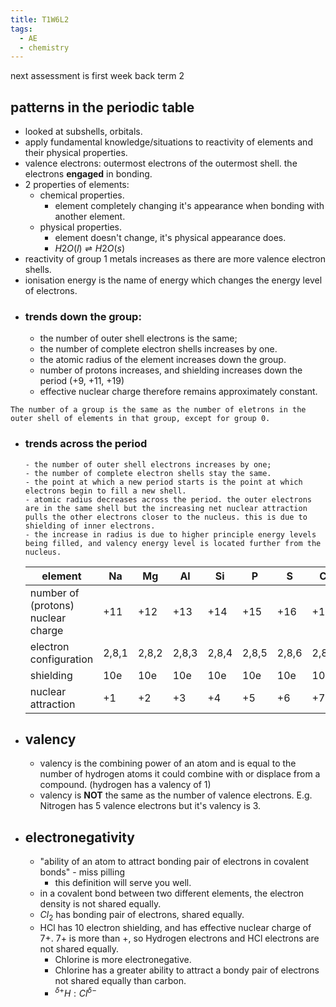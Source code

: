 ```yaml
---
title: T1W6L2
tags:
  - AE
  - chemistry
---
```


next assessment is first week back term 2

## patterns in the periodic table

- looked at subshells, orbitals.
- apply fundamental knowledge/situations to reactivity of elements and their physical properties.
- valence electrons: outermost electrons of the outermost shell. the electrons **engaged** in bonding.
- 2 properties of elements:
  - chemical properties.
    - element completely changing it's appearance when bonding with another element.
  - physical properties.
    - element doesn't change, it's physical appearance does.
    - $H2O (l) \rightleftharpoons H2O (s)$
- reactivity of group 1 metals increases as there are more valence electron shells.
- ionisation energy is the name of energy which changes the energy level of electrons.
- ### trends **down** the group:
  - the number of outer shell electrons is the same;
  - the number of complete electron shells increases by one.
  - the atomic radius of the element increases down the group.
  - number of protons increases, and shielding increases down the period (+9, +11, +19)
  - effective nuclear charge therefore remains approximately constant.

```
The number of a group is the same as the number of eletrons in the outer shell of elements in that group, except for group 0.
```

- ### trends across the period
      - the number of outer shell electrons increases by one;
      - the number of complete electron shells stay the same.
      - the point at which a new period starts is the point at which electrons begin to fill a new shell.
      - atomic radius decreases across the period. the outer electrons are in the same shell but the increasing net nuclear attraction pulls the other electrons closer to the nucleus. this is due to shielding of inner electrons.
      - the increase in radius is due to higher principle energy levels being filled, and valency energy level is located further from the nucleus.
  | element                            | Na    | Mg    | Al    | Si    | P     | S     | Cl    | Ar    |
  | ---------------------------------- | ----- | ----- | ----- | ----- | ----- | ----- | ----- | ----- |
  | number of (protons) nuclear charge | +11   | +12   | +13   | +14   | +15   | +16   | +17   | +18   |
  | electron configuration             | 2,8,1 | 2,8,2 | 2,8,3 | 2,8,4 | 2,8,5 | 2,8,6 | 2,8,7 | 2,8,8 |
  | shielding                          | 10e   | 10e   | 10e   | 10e   | 10e   | 10e   | 10e   | 10e   |
  | nuclear attraction                 | +1    | +2    | +3    | +4    | +5    | +6    | +7    | +8    |
- ## valency
  - valency is the combining power of an atom and is equal to the number of hydrogen atoms it could combine with or displace from a compound. (hydrogen has a valency of 1)
  - valency is **NOT** the same as the number of valence electrons. E.g. Nitrogen has 5 valence electrons but it's valency is 3.
- ## electronegativity
  - "ability of an atom to attract bonding pair of electrons in covalent bonds" - miss pilling
    - this definition will serve you well.
  - in a covalent bond between two different elements, the electron density is not shared equally.
  - $Cl_2$ has bonding pair of electrons, shared equally.
  - HCl has 10 electron shielding, and has effective nuclear charge of 7+. 7+ is more than +, so Hydrogen electrons and HCl electrons are not shared equally.
    - Chlorine is more electronegative.
    - Chlorine has a greater ability to attract a bondy pair of electrons not shared equally than carbon.
    - $^{\delta+}H:Cl^{\delta -}$

